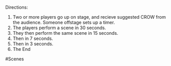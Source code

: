 
Directions:
1. Two or more players go up on stage, and recieve suggested CROW from the audience. Someone offstage sets up a timer.
2. The players perform a scene in 30 seconds.
3. They then perform the same scene in 15 seconds.
4. Then in 7 seconds.
5. Then in 3 seconds.
6. The End

#Scenes

